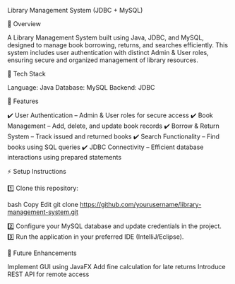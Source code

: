 Library Management System (JDBC + MySQL)

📌 Overview

A Library Management System built using Java, JDBC, and MySQL, designed to manage book borrowing, returns,
and searches efficiently. This system includes user authentication with distinct Admin & User roles,
ensuring secure and organized management of library resources.


🚀 Tech Stack

Language: Java
Database: MySQL
Backend: JDBC

🔹 Features

✔️ User Authentication – Admin & User roles for secure access
✔️ Book Management – Add, delete, and update book records
✔️ Borrow & Return System – Track issued and returned books
✔️ Search Functionality – Find books using SQL queries
✔️ JDBC Connectivity – Efficient database interactions using prepared statements

⚡ Setup Instructions

1️⃣ Clone this repository:

bash
Copy
Edit
git clone https://github.com/yourusername/library-management-system.git

2️⃣ Configure your MySQL database and update credentials in the project.
3️⃣ Run the application in your preferred IDE (IntelliJ/Eclipse).

📜 Future Enhancements

Implement GUI using JavaFX
Add fine calculation for late returns
Introduce REST API for remote access
